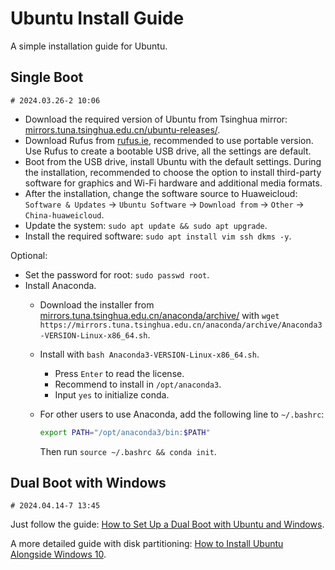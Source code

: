 # Ubuntu Install Guide

A simple installation guide for Ubuntu.

## Single Boot

`# 2024.03.26-2 10:06`

- Download the required version of Ubuntu from Tsinghua mirror: [mirrors.tuna.tsinghua.edu.cn/ubuntu-releases/](https://mirrors.tuna.tsinghua.edu.cn/ubuntu-releases/).
- Download Rufus from [rufus.ie](https://rufus.ie/), recommended to use portable version. Use Rufus to create a bootable USB drive, all the settings are default.
- Boot from the USB drive, install Ubuntu with the default settings. During the installation, recommended to choose the option to install third-party software for graphics and Wi-Fi hardware and additional media formats.
- After the installation, change the software source to Huaweicloud: `Software & Updates` -> `Ubuntu Software` -> `Download from` -> `Other` -> `China-huaweicloud`.
- Update the system: `sudo apt update && sudo apt upgrade`.
- Install the required software: `sudo apt install vim ssh dkms -y`.

Optional:

- Set the password for root: `sudo passwd root`.
- Install Anaconda.
  - Download the installer from [mirrors.tuna.tsinghua.edu.cn/anaconda/archive/](https://mirrors.tuna.tsinghua.edu.cn/anaconda/archive/) with `wget https://mirrors.tuna.tsinghua.edu.cn/anaconda/archive/Anaconda3-VERSION-Linux-x86_64.sh`.
  - Install with `bash Anaconda3-VERSION-Linux-x86_64.sh`.
    - Press `Enter` to read the license.
    - Recommend to install in `/opt/anaconda3`.
    - Input `yes` to initialize conda.
  - For other users to use Anaconda, add the following line to `~/.bashrc`:

    ```bash
    export PATH="/opt/anaconda3/bin:$PATH"
    ```

    Then run `source ~/.bashrc && conda init`.

## Dual Boot with Windows

`# 2024.04.14-7 13:45`

Just follow the guide: [How to Set Up a Dual Boot with Ubuntu and Windows](https://gcore.com/learning/dual-boot-ubuntu-windows-setup/).

A more detailed guide with disk partitioning: [How to Install Ubuntu Alongside Windows 10](https://itsfoss.com/install-ubuntu-1404-dual-boot-mode-windows-8-81-uefi/).
